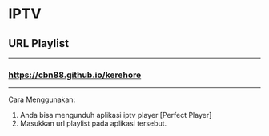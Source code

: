 # IPTV

## URL Playlist
---

### https://cbn88.github.io/kerehore

---
Cara Menggunakan:
1. Anda bisa mengunduh aplikasi iptv player [Perfect Player]
2. Masukkan url playlist pada aplikasi tersebut.
